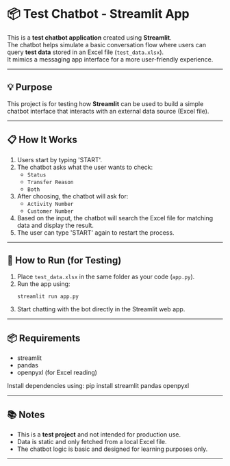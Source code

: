 # 📦 Test Chatbot - Streamlit App

This is a **test chatbot application** created using **Streamlit**.  
The chatbot helps simulate a basic conversation flow where users can query **test data** stored in an Excel file (`test_data.xlsx`).  
It mimics a messaging app interface for a more user-friendly experience.

---

## 💡 Purpose
This project is for testing how **Streamlit** can be used to build a simple chatbot interface that interacts with an external data source (Excel file).

---

## 📋 How It Works
1. Users start by typing 'START'.
2. The chatbot asks what the user wants to check:  
   - `Status`
   - `Transfer Reason`
   - `Both`
3. After choosing, the chatbot will ask for:
   - `Activity Number`
   - `Customer Number`
4. Based on the input, the chatbot will search the Excel file for matching data and display the result.
5. The user can type 'START' again to restart the process.

---

## 🚀 How to Run (for Testing)
1. Place `test_data.xlsx` in the same folder as your code (`app.py`).
2. Run the app using:
    ```
    streamlit run app.py
    ```
3. Start chatting with the bot directly in the Streamlit web app.

---

## 📦 Requirements
- streamlit
- pandas
- openpyxl (for Excel reading)

Install dependencies using:
pip install streamlit pandas openpyxl

---

## 📚 Notes
- This is a **test project** and not intended for production use.
- Data is static and only fetched from a local Excel file.
- The chatbot logic is basic and designed for learning purposes only.

---